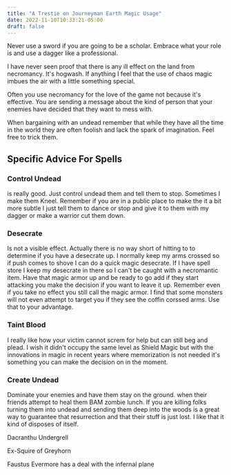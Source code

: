 ```yaml
---
title: "A Trestie on Journeyman Earth Magic Usage"
date: 2022-11-10T10:33:21-05:00
draft: false
---
```


Never use a sword if you are going to be a scholar. Embrace what your role is and use a dagger like a professional.

I have never seen proof that there is any ill effect on the land from necromancy. It's hogwash. If anything I feel that the use of chaos magic imbues the air with a little something special. 

Often you use necromancy for the love of the game not because it's effective. You are sending a message about the kind of person that your enemies have decided that they want to mess with. 

When bargaining with an undead remember that while they have all the time in the world they are often foolish and lack the spark of imagination. Feel free to trick them.

## Specific Advice For Spells

### Control Undead

is really good. Just control undead them and tell them to stop. Sometimes I make them Kneel. Remember if you are in a public place to make the it a bit more subtle I just tell them to dance or stop and give it to them with my dagger or make a warrior cut them down.

### Desecrate

Is not a visible effect. Actually there is no way short of hitting to to determine if you have a desecrate up.  I normally keep my arms crossed so if push comes to shove I can do a quick magic desecrate. If I have spell store I keep my desecrate in there so I can't be caught with a necromantic item.  Have that magic armor up and be ready to go add if they start attacking you make the decision if you want to leave it up. Remember even if you take no effect you still call the magic armor. I find that some monsters will not even attempt to target you if they see the coffin corssed arms. Use that to your advantage. 

### Taint Blood

I really like how your victim cannot screm for help but can still beg and plead. I wish it didn't occupy the same level as Shield Magic but with the innovations in magic in recent years where memorization is not needed it's something you can make the decision on in the moment. 

### Create Undead 

Dominate your enemies and have them stay on the ground. when their friends attempt to heal them BAM zombie lunch. If you are killing folks turning them into undead and sending them deep into the woods is a great way to guarantee that resurrection and that their stuff is just lost. I like that it kind of disposes of itself. 

Dacranthu Undergrell

Ex-Squire of Greyhorn

Faustus Evermore has a deal with the infernal plane